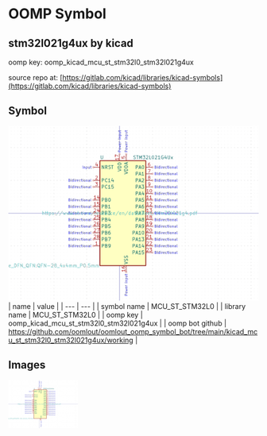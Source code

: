 # OOMP Symbol  
## stm32l021g4ux  by kicad  
  
oomp key: oomp_kicad_mcu_st_stm32l0_stm32l021g4ux  
  
source repo at: [https://gitlab.com/kicad/libraries/kicad-symbols](https://gitlab.com/kicad/libraries/kicad-symbols)  
## Symbol  
  
[![working.png](working_600.png)](working.png)  
| name | value | 
| --- | --- | 
| symbol name | MCU_ST_STM32L0 | 
| library name | MCU_ST_STM32L0 | 
| oomp key | oomp_kicad_mcu_st_stm32l0_stm32l021g4ux | 
| oomp bot github | https://github.com/oomlout/oomlout_oomp_symbol_bot/tree/main/kicad_mcu_st_stm32l0_stm32l021g4ux/working | 
## Images  
  
[![working.png](working_140.png)](working.png)  
